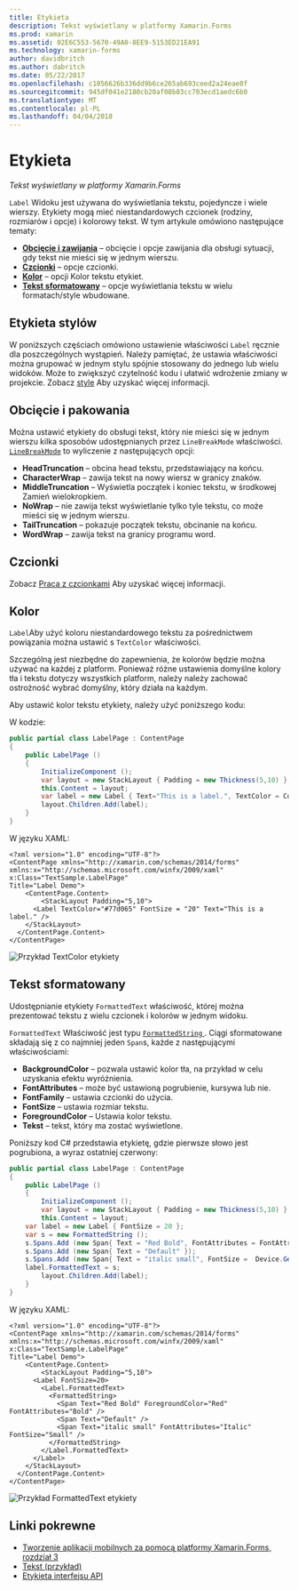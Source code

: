 ```yaml
---
title: Etykieta
description: Tekst wyświetlany w platformy Xamarin.Forms
ms.prod: xamarin
ms.assetid: 02E6C553-5670-49A0-8EE9-5153ED21EA91
ms.technology: xamarin-forms
author: davidbritch
ms.author: dabritch
ms.date: 05/22/2017
ms.openlocfilehash: c1056626b336dd9b6ce265ab693ceed2a24eae0f
ms.sourcegitcommit: 945df041e2180cb20af08b83cc703ecd1aedc6b0
ms.translationtype: MT
ms.contentlocale: pl-PL
ms.lasthandoff: 04/04/2018
---
```

# <a name="label"></a>Etykieta

_Tekst wyświetlany w platformy Xamarin.Forms_

`Label` Widoku jest używana do wyświetlania tekstu, pojedyncze i wiele wierszy. Etykiety mogą mieć niestandardowych czcionek (rodziny, rozmiarów i opcje) i kolorowy tekst. W tym artykule omówiono następujące tematy:

- **[Obcięcie i zawijania](#Truncation_and_Wrapping)**  &ndash; obcięcie i opcje zawijania dla obsługi sytuacji, gdy tekst nie mieści się w jednym wierszu.
- **[Czcionki](#Font)**  &ndash; opcje czcionki.
- **[Kolor](#Color)**  &ndash; opcji Kolor tekstu etykiet.
- **[Tekst sformatowany](#Formatted_Text)**  &ndash; opcje wyświetlania tekstu w wielu formatach/style wbudowane.

## <a name="styling-label"></a>Etykieta stylów

W poniższych częściach omówiono ustawienie właściwości `Label` ręcznie dla poszczególnych wystąpień. Należy pamiętać, że ustawia właściwości można grupować w jednym stylu spójnie stosowany do jednego lub wielu widoków. Może to zwiększyć czytelność kodu i ułatwić wdrożenie zmiany w projekcie. Zobacz [style](~/xamarin-forms/user-interface/text/styles.md) Aby uzyskać więcej informacji.

<a name="Truncation_and_Wrapping" />

## <a name="truncation-and-wrapping"></a>Obcięcie i pakowania

Można ustawić etykiety do obsługi tekst, który nie mieści się w jednym wierszu kilka sposobów udostępnianych przez `LineBreakMode` właściwości. [`LineBreakMode`](https://developer.xamarin.com/api/type/Xamarin.Forms.LineBreakMode/) to wyliczenie z następujących opcji:

- **HeadTruncation** &ndash; obcina head tekstu, przedstawiający na końcu.
- **CharacterWrap** &ndash; zawija tekst na nowy wiersz w granicy znaków.
- **MiddleTruncation** &ndash; Wyświetla początek i koniec tekstu, w środkowej Zamień wielokropkiem.
- **NoWrap** &ndash; nie zawija tekst wyświetlanie tylko tyle tekstu, co może mieści się w jednym wierszu.
- **TailTruncation** &ndash; pokazuje początek tekstu, obcinanie na końcu.
- **WordWrap** &ndash; zawija tekst na granicy programu word.

## <a name="font"></a>Czcionki

Zobacz [Praca z czcionkami](~/xamarin-forms/user-interface/text/fonts.md) Aby uzyskać więcej informacji.

## <a name="color"></a>Kolor

`Label`Aby użyć koloru niestandardowego tekstu za pośrednictwem powiązania można ustawić s `TextColor` właściwości.

Szczególną jest niezbędne do zapewnienia, że kolorów będzie można używać na każdej z platform. Ponieważ różne ustawienia domyślne kolory tła i tekstu dotyczy wszystkich platform, należy należy zachować ostrożność wybrać domyślny, który działa na każdym.

Aby ustawić kolor tekstu etykiety, należy użyć poniższego kodu:

W kodzie:

```csharp
public partial class LabelPage : ContentPage
{
    public LabelPage ()
    {
        InitializeComponent ();
        var layout = new StackLayout { Padding = new Thickness(5,10) };
        this.Content = layout;
        var label = new Label { Text="This is a label.", TextColor = Color.FromHex("#77d065"), FontSize = 20 };
        layout.Children.Add(label);
    }
}
```

W języku XAML:

```xaml
<?xml version="1.0" encoding="UTF-8"?>
<ContentPage xmlns="http://xamarin.com/schemas/2014/forms"
xmlns:x="http://schemas.microsoft.com/winfx/2009/xaml"
x:Class="TextSample.LabelPage"
Title="Label Demo">
    <ContentPage.Content>
        <StackLayout Padding="5,10">
      <Label TextColor="#77d065" FontSize = "20" Text="This is a label." />
    </StackLayout>
  </ContentPage.Content>
</ContentPage>
```

![](label-images/textcolor.png "Przykład TextColor etykiety")

<a name="Formatted_Text" />

## <a name="formatted-text"></a>Tekst sformatowany

Udostępnianie etykiety `FormattedText` właściwość, której można prezentować tekstu z wielu czcionek i kolorów w jednym widoku.

`FormattedText` Właściwość jest typu [ `FormattedString` ](https://developer.xamarin.com/api/type/Xamarin.Forms.FormattedString/). Ciągi sformatowane składają się z co najmniej jeden `Span`s, każde z następującymi właściwościami:

- **BackgroundColor** &ndash; pozwala ustawić kolor tła, na przykład w celu uzyskania efektu wyróżnienia.
- **FontAttributes** &ndash; może być ustawioną pogrubienie, kursywa lub nie.
- **FontFamily** &ndash; ustawia czcionki do użycia.
- **FontSize** &ndash; ustawia rozmiar tekstu.
- **ForegroundColor** &ndash; Ustawia kolor tekstu.
- **Tekst** &ndash; tekst, który ma zostać wyświetlone.

Poniższy kod C# przedstawia etykietę, gdzie pierwsze słowo jest pogrubiona, a wyraz ostatniej czerwony:

```csharp
public partial class LabelPage : ContentPage
{
    public LabelPage ()
    {
        InitializeComponent ();
        var layout = new StackLayout { Padding = new Thickness(5,10) };
        this.Content = layout;
    var label = new Label { FontSize = 20 };
    var s = new FormattedString ();
    s.Spans.Add (new Span{ Text = "Red Bold", FontAttributes = FontAttributes.Bold });
    s.Spans.Add (new Span{ Text = "Default" });
    s.Spans.Add (new Span{ Text = "italic small", FontSize =  Device.GetNamedSize(NamedSize.Small, typeof(Label)), FontAttributes = FontAttributes.Italic});
    label.FormattedText = s;
        layout.Children.Add(label);
    }
}
```

W języku XAML:

```xaml
<?xml version="1.0" encoding="UTF-8"?>
<ContentPage xmlns="http://xamarin.com/schemas/2014/forms"
xmlns:x="http://schemas.microsoft.com/winfx/2009/xaml"
x:Class="TextSample.LabelPage"
Title="Label Demo">
    <ContentPage.Content>
        <StackLayout Padding="5,10">
      <Label FontSize=20>
        <Label.FormattedText>
          <FormattedString>
            <Span Text="Red Bold" ForegroundColor="Red" FontAttributes="Bold" />
            <Span Text="Default" />
            <Span Text="italic small" FontAttributes="Italic" FontSize="Small" />
          </FormattedString>
        </Label.FormattedText>
      </Label>
    </StackLayout>
  </ContentPage.Content>
</ContentPage>
```

![](label-images/formattedtext.png "Przykład FormattedText etykiety")


## <a name="related-links"></a>Linki pokrewne

- [Tworzenie aplikacji mobilnych za pomocą platformy Xamarin.Forms, rozdział 3](https://developer.xamarin.com/r/xamarin-forms/book/chapter03.pdf)
- [Tekst (przykład)](https://developer.xamarin.com/samples/xamarin-forms/UserInterface/Text)
- [Etykieta interfejsu API](https://developer.xamarin.com/api/type/Xamarin.Forms.Label/)
